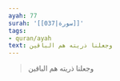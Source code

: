 ```yaml
---
ayah: 77
surah: '[[037|سورة]]'
tags:
- quran/ayah
text: وجعلنا ذريته هم الباقين
---
```

> وجعلنا ذريته هم الباقين
